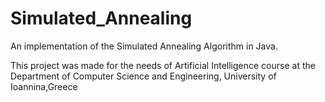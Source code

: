 # Simulated_Annealing
An implementation of the Simulated Annealing Algorithm in Java.

This project was made for the needs of Artificial Intelligence course at the Department of Computer Science and Engineering, University of Ioannina,Greece
